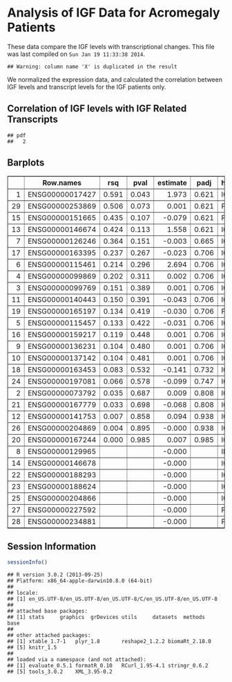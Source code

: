 Analysis of IGF Data for Acromegaly Patients
=============================================================

These data compare the IGF levels with transcriptional changes.  This file was last compiled on ``Sun Jan 19 11:33:38 2014``.


```
## Warning: column name 'X' is duplicated in the result
```


We normalized the expression data, and calculated the correlation between IGF levels and transcript levels for the IGF patients only.

Correlation of IGF levels with IGF Related Transcripts
--------------------------------------------------------






```
## pdf 
##   2
```


## Barplots




<!-- html table generated in R 3.0.2 by xtable 1.7-1 package -->
<!-- Sun Jan 19 11:35:38 2014 -->
<TABLE border=1>
<TR> <TH>  </TH> <TH> Row.names </TH> <TH> rsq </TH> <TH> pval </TH> <TH> estimate </TH> <TH> padj </TH> <TH> hgnc_symbol </TH>  </TR>
  <TR> <TD align="right"> 1 </TD> <TD> ENSG00000017427 </TD> <TD align="right"> 0.591 </TD> <TD align="right"> 0.043 </TD> <TD align="right"> 1.973 </TD> <TD align="right"> 0.621 </TD> <TD> IGF1 </TD> </TR>
  <TR> <TD align="right"> 29 </TD> <TD> ENSG00000253869 </TD> <TD align="right"> 0.506 </TD> <TD align="right"> 0.073 </TD> <TD align="right"> 0.001 </TD> <TD align="right"> 0.621 </TD> <TD> PIGFP1 </TD> </TR>
  <TR> <TD align="right"> 15 </TD> <TD> ENSG00000151665 </TD> <TD align="right"> 0.435 </TD> <TD align="right"> 0.107 </TD> <TD align="right"> -0.079 </TD> <TD align="right"> 0.621 </TD> <TD> PIGF </TD> </TR>
  <TR> <TD align="right"> 13 </TD> <TD> ENSG00000146674 </TD> <TD align="right"> 0.424 </TD> <TD align="right"> 0.113 </TD> <TD align="right"> 1.558 </TD> <TD align="right"> 0.621 </TD> <TD> IGFBP3 </TD> </TR>
  <TR> <TD align="right"> 7 </TD> <TD> ENSG00000126246 </TD> <TD align="right"> 0.364 </TD> <TD align="right"> 0.151 </TD> <TD align="right"> -0.003 </TD> <TD align="right"> 0.665 </TD> <TD> IGFLR1 </TD> </TR>
  <TR> <TD align="right"> 17 </TD> <TD> ENSG00000163395 </TD> <TD align="right"> 0.237 </TD> <TD align="right"> 0.267 </TD> <TD align="right"> -0.023 </TD> <TD align="right"> 0.706 </TD> <TD> IGFN1 </TD> </TR>
  <TR> <TD align="right"> 6 </TD> <TD> ENSG00000115461 </TD> <TD align="right"> 0.214 </TD> <TD align="right"> 0.296 </TD> <TD align="right"> 2.694 </TD> <TD align="right"> 0.706 </TD> <TD> IGFBP5 </TD> </TR>
  <TR> <TD align="right"> 4 </TD> <TD> ENSG00000099869 </TD> <TD align="right"> 0.202 </TD> <TD align="right"> 0.311 </TD> <TD align="right"> 0.002 </TD> <TD align="right"> 0.706 </TD> <TD> IGF2-AS </TD> </TR>
  <TR> <TD align="right"> 3 </TD> <TD> ENSG00000099769 </TD> <TD align="right"> 0.151 </TD> <TD align="right"> 0.389 </TD> <TD align="right"> 0.001 </TD> <TD align="right"> 0.706 </TD> <TD> IGFALS </TD> </TR>
  <TR> <TD align="right"> 11 </TD> <TD> ENSG00000140443 </TD> <TD align="right"> 0.150 </TD> <TD align="right"> 0.391 </TD> <TD align="right"> -0.043 </TD> <TD align="right"> 0.706 </TD> <TD> IGF1R </TD> </TR>
  <TR> <TD align="right"> 19 </TD> <TD> ENSG00000165197 </TD> <TD align="right"> 0.134 </TD> <TD align="right"> 0.419 </TD> <TD align="right"> -0.030 </TD> <TD align="right"> 0.706 </TD> <TD> FIGF </TD> </TR>
  <TR> <TD align="right"> 5 </TD> <TD> ENSG00000115457 </TD> <TD align="right"> 0.133 </TD> <TD align="right"> 0.422 </TD> <TD align="right"> -0.031 </TD> <TD align="right"> 0.706 </TD> <TD> IGFBP2 </TD> </TR>
  <TR> <TD align="right"> 16 </TD> <TD> ENSG00000159217 </TD> <TD align="right"> 0.119 </TD> <TD align="right"> 0.448 </TD> <TD align="right"> 0.001 </TD> <TD align="right"> 0.706 </TD> <TD> IGF2BP1 </TD> </TR>
  <TR> <TD align="right"> 9 </TD> <TD> ENSG00000136231 </TD> <TD align="right"> 0.104 </TD> <TD align="right"> 0.480 </TD> <TD align="right"> 0.001 </TD> <TD align="right"> 0.706 </TD> <TD> IGF2BP3 </TD> </TR>
  <TR> <TD align="right"> 10 </TD> <TD> ENSG00000137142 </TD> <TD align="right"> 0.104 </TD> <TD align="right"> 0.481 </TD> <TD align="right"> 0.001 </TD> <TD align="right"> 0.706 </TD> <TD> IGFBPL1 </TD> </TR>
  <TR> <TD align="right"> 18 </TD> <TD> ENSG00000163453 </TD> <TD align="right"> 0.083 </TD> <TD align="right"> 0.532 </TD> <TD align="right"> -0.141 </TD> <TD align="right"> 0.732 </TD> <TD> IGFBP7 </TD> </TR>
  <TR> <TD align="right"> 24 </TD> <TD> ENSG00000197081 </TD> <TD align="right"> 0.066 </TD> <TD align="right"> 0.578 </TD> <TD align="right"> -0.099 </TD> <TD align="right"> 0.747 </TD> <TD> IGF2R </TD> </TR>
  <TR> <TD align="right"> 2 </TD> <TD> ENSG00000073792 </TD> <TD align="right"> 0.035 </TD> <TD align="right"> 0.687 </TD> <TD align="right"> 0.009 </TD> <TD align="right"> 0.808 </TD> <TD> IGF2BP2 </TD> </TR>
  <TR> <TD align="right"> 21 </TD> <TD> ENSG00000167779 </TD> <TD align="right"> 0.033 </TD> <TD align="right"> 0.698 </TD> <TD align="right"> -0.068 </TD> <TD align="right"> 0.808 </TD> <TD> IGFBP6 </TD> </TR>
  <TR> <TD align="right"> 12 </TD> <TD> ENSG00000141753 </TD> <TD align="right"> 0.007 </TD> <TD align="right"> 0.858 </TD> <TD align="right"> 0.094 </TD> <TD align="right"> 0.938 </TD> <TD> IGFBP4 </TD> </TR>
  <TR> <TD align="right"> 26 </TD> <TD> ENSG00000204869 </TD> <TD align="right"> 0.004 </TD> <TD align="right"> 0.895 </TD> <TD align="right"> -0.000 </TD> <TD align="right"> 0.938 </TD> <TD> IGFL4 </TD> </TR>
  <TR> <TD align="right"> 20 </TD> <TD> ENSG00000167244 </TD> <TD align="right"> 0.000 </TD> <TD align="right"> 0.985 </TD> <TD align="right"> 0.007 </TD> <TD align="right"> 0.985 </TD> <TD> IGF2 </TD> </TR>
  <TR> <TD align="right"> 8 </TD> <TD> ENSG00000129965 </TD> <TD align="right">  </TD> <TD align="right">  </TD> <TD align="right"> -0.000 </TD> <TD align="right">  </TD> <TD> INS-IGF2 </TD> </TR>
  <TR> <TD align="right"> 14 </TD> <TD> ENSG00000146678 </TD> <TD align="right">  </TD> <TD align="right">  </TD> <TD align="right"> -0.000 </TD> <TD align="right">  </TD> <TD> IGFBP1 </TD> </TR>
  <TR> <TD align="right"> 22 </TD> <TD> ENSG00000188293 </TD> <TD align="right">  </TD> <TD align="right">  </TD> <TD align="right"> -0.000 </TD> <TD align="right">  </TD> <TD> IGFL1 </TD> </TR>
  <TR> <TD align="right"> 23 </TD> <TD> ENSG00000188624 </TD> <TD align="right">  </TD> <TD align="right">  </TD> <TD align="right"> -0.000 </TD> <TD align="right">  </TD> <TD> IGFL3 </TD> </TR>
  <TR> <TD align="right"> 25 </TD> <TD> ENSG00000204866 </TD> <TD align="right">  </TD> <TD align="right">  </TD> <TD align="right"> -0.000 </TD> <TD align="right">  </TD> <TD> IGFL2 </TD> </TR>
  <TR> <TD align="right"> 27 </TD> <TD> ENSG00000227592 </TD> <TD align="right">  </TD> <TD align="right">  </TD> <TD align="right"> -0.000 </TD> <TD align="right">  </TD> <TD> PIGFP3 </TD> </TR>
  <TR> <TD align="right"> 28 </TD> <TD> ENSG00000234881 </TD> <TD align="right">  </TD> <TD align="right">  </TD> <TD align="right"> -0.000 </TD> <TD align="right">  </TD> <TD> PIGFP2 </TD> </TR>
   </TABLE>



Session Information
-------------------

```r
sessionInfo()
```

```
## R version 3.0.2 (2013-09-25)
## Platform: x86_64-apple-darwin10.8.0 (64-bit)
## 
## locale:
## [1] en_US.UTF-8/en_US.UTF-8/en_US.UTF-8/C/en_US.UTF-8/en_US.UTF-8
## 
## attached base packages:
## [1] stats     graphics  grDevices utils     datasets  methods   base     
## 
## other attached packages:
## [1] xtable_1.7-1   plyr_1.8       reshape2_1.2.2 biomaRt_2.18.0
## [5] knitr_1.5     
## 
## loaded via a namespace (and not attached):
## [1] evaluate_0.5.1 formatR_0.10   RCurl_1.95-4.1 stringr_0.6.2 
## [5] tools_3.0.2    XML_3.95-0.2
```

